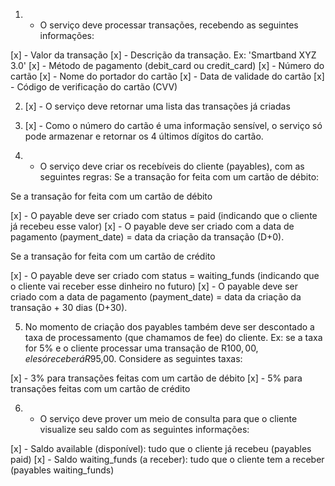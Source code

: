 1. - O serviço deve processar transações, recebendo as seguintes informações:

[x] - Valor da transação
[x] - Descrição da transação. Ex: 'Smartband XYZ 3.0'
[x] - Método de pagamento (debit_card ou credit_card)
[x] - Número do cartão
[x] - Nome do portador do cartão
[x] - Data de validade do cartão
[x] - Código de verificação do cartão (CVV)

2. [x] - O serviço deve retornar uma lista das transações já criadas

3. [x] - Como o número do cartão é uma informação sensível, o serviço só pode armazenar e retornar os 4 últimos dígitos do cartão.

4. - O serviço deve criar os recebíveis do cliente (payables), com as seguintes regras: Se a transação for feita com um cartão de débito:

Se a transação for feita com um cartão de débito

[x] - O payable deve ser criado com status = paid (indicando que o cliente já recebeu esse valor)
[x] - O payable deve ser criado com a data de pagamento (payment_date) = data da criação da transação (D+0).

Se a transação for feita com um cartão de crédito

[x] - O payable deve ser criado com status = waiting_funds (indicando que o cliente vai receber esse dinheiro no futuro)
[x] - O payable deve ser criado com a data de pagamento (payment_date) = data da criação da transação + 30 dias (D+30).

5. No momento de criação dos payables também deve ser descontado a taxa de processamento (que chamamos de fee) do cliente. Ex: se a taxa for 5% e o cliente processar uma transação de R$100,00, ele só receberá R$95,00. Considere as seguintes taxas:

[x] - 3% para transações feitas com um cartão de débito
[x] - 5% para transações feitas com um cartão de crédito

6. - O serviço deve prover um meio de consulta para que o cliente visualize seu saldo com as seguintes informações:

[x] - Saldo available (disponível): tudo que o cliente já recebeu (payables paid)
[x] - Saldo waiting_funds (a receber): tudo que o cliente tem a receber (payables waiting_funds)
